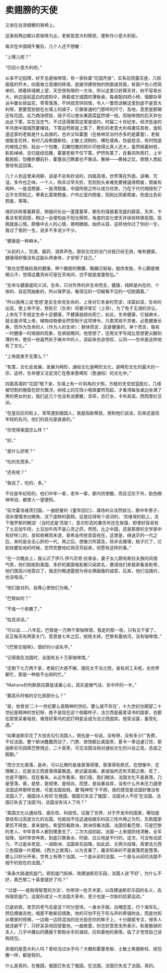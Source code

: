    

# 卖翅膀的天使

又坐在白漆细梗的铁椅上。

这条街两边都以卖咖啡为业，老板皆意大利移民，便称作小意大利街。

每次在中国城午餐后，几个人还不想散：

“上哪儿呢？”

“仍旧小意大利吧。”

从来不记招牌，好歹总是咖啡馆，有一家标着“花园开放”，实系后院露天座，几枝瘦瘦的乔木，四面耸立高楼的砖墙，是接邻建筑物的侧面或背面，有窗户也小而简单的，顺着砖墙朝上望，天空很有限的一方块，所以这里只好算天井，树不容易长大，树边竖起蓝白的遮阳伞，荫着或方或圆的薄板桌，每桌配四把小椅，墙脚杂草丛中置长排盆花，零零落落，不供观赏供同情，令人一瞥而谅解这里到底不是意大利呀，更要宽恕嵌在左墙上的镜子，它像普通的门那样的尺寸，及地，意思是那厢还有花园，此乃商场惯技，镜子可以使水果蔬菜猛然增一倍，而咖啡馆的后天井也出此下策，实在没志气，不过还得推究这里是纽约，时届二十世纪末，经济低迷的年月居中国城而要赚钱，下策自然即是上策了，靴形的老意大利毋庸任其咎，谁知道这家的老板是什么血族的，也许又叫霍塞（在格林尼治村亦多的是霍塞），老板很能变花样，有时几段希腊断柱，士敏土浇制的，横在墙角，伪装悲凉，有时院底的堆栈之侧，贴出一个恺撒，石雕恺撒的照片印放得比真人还大，虽然隔着树枝，影影绰绰，总归是纸恺撒，霍塞老板不仅下策，俨然失策了，且看风吹雨打，上半截脱胶，恺撒折腰前扑，霍塞自己瞧着也不像话，撕掉——撕掉之后，倒使人想起曾经有这回事。

几个人到这里来闲聊，话是不会有好话的，四面高墙，世界落在外面，讽嘲、咒诅，多作也乏味，一个人，除非过早夭折，否则到头来难免要被逼得颓废，颓废有两种，一是混颓废，一是清颓废，中国传统之所以成为优势，乃在于代代相授到了近乎生而知之。寒素比富艳颓废，户外比室内颓废，阳刚比阴柔颓废，色度比色彩颓废，等等。

墙的灰砖蒙着藓苔，隙缝间长出一蓬蓬蔓草，朝东的墙披着茂盛的薜荔，天井，乍看总有死寂感，稍过一会便知由于阳光移照，角度的变化使天井徐徐转换氛围，氛围就是心情，颇像中古人的心情，微明微暗，始终从容，这样地你过了你的一生，我过了我的一生，说多不多说少不少。

“健康是一种麻木。”

“从前的人，饮酒、服药、调弄声色，那些忘忧的法门对我已经无效，唯有健康，健康得好像没有这副头颅身体，才安顿了自己。”

“我也甘愿输给我的健康，伸个酸甜的懒腰，胸脯沉甸甸，股肉发胀，手心脚底微微沁汗，觉得这蠢货尚可趸在天地间，岂不就是度量恢弘。”

“生命与健康是同义词，生命，只对外界的非生命而言，健康，纯粹是内在的、个体的、自足而抽象的，所以保罗说，看得见的一切被看不见的一切统摄着。”

“所以我再三说‘思想’是反生命克生命的，上帝对它本身的荒谬，讳莫如深，生命的出现，使上帝不安，预告它（生命）将要评骘它（上帝），为了免于无谓的涉讼，上帝先下手规定生命十足健康，不健康就趋向死亡，如此，生命健康，它就麻木，就无能评骘上帝，植物动物便全然受制于这项律令，凡愈冥顽不灵者，必愈健康长寿，而作为生命的人（作为人的生命）：群体而言，总是健康的，单个而言，每有一时健康一时病弱的现象，在病弱期间，他思想了，还用文字写成比思想更尖酸刻薄的书，使另一些虽然处于麻木中的人，读起来也会惊叹，认同——生命是这样地有了文化。”

“上帝就束手无策么？”

“有策，文化会发展，发展为畸形，通俗文化是畸形文化，是畸形文化的最大的一宗，这样，生命便又注定消亡在愈来愈畸形（愈通俗）的文化中。”

四面高墙的“花园”暗下来，东墙上有一片斜角的夕照，方框的天空绀蓝酡红，几缕被切割的晚霞在舒欠飘浮，树枝上的花饰小电珠霎然亮起，才看清每张桌边坐满了男的男女的女，我们这几个也没有说要散，添茶，苏打水，卡布其诺，西西里红豆派。

“在皇后区的街上，常常遇到俄国人，我是指新移民，想和他们谈谈，后来还是找年轻的先问，他们的目光是直直的。”

“你觉得美国怎么样？”

“好。”

“是什么好呢？”

“吃的东西多。”

“还有呢？”

“我说了，吃的，多。”

不仅是年纪轻的，他们中年一辈，老年一辈，都内伤惨酷，而且见形于外，脸色眼神举动，都使人一望便知。

“前次霍洛维茨归国，一曲舒曼的《童年回忆》，满场听众泫然欲泣，那中年男子，泪水慢慢渗出眼角，流下虚肿的面颊。这是应得有个说词的，‘苏维埃的脸上，流下俄罗斯的眼泪’（当时还是‘苏联’），意识形态的重伤号还在挨饿，即使好容易有了土豆加牛肉，土豆加牛肉不是心灵之药，然而，比之中国，还是那里的文学家中有好样儿的，良知依稀而未泯，普希金传统音容宛在，这里是，继迷茫的一代之后，来的是全无心肝的一代，再之后，想像力所莫及，除非去推理，桃子烂了，烂到快要坠地的时候，忽然完整地红熟芬芳起来，但愿有这样的事。”

“在一次晚会上，我认识了伊凡·伊凡尼奇·拉普金，妻子女儿颇有斯拉夫族的风情气质，他们刚刚到美国，多好的美国电影都只闻其名，邀请他们来我家看录影带，他们很高兴地答应了，我还约略透露想为母女俩画像的诚意，后来，他们没践约，也没电话。”

“他们是对的，自尊心使他们为难。”

“巴黎如何？”

“不值一个弥撒了。”

“姑且谈谈。”

“可以谈……八年前，巴黎是一万两千家咖啡馆，我走的那一夜，只有五千家了，反正每天有两家关门，意思是七年之后，统统关掉，巴黎有塞纳河，没有咖啡馆。”

“《巴黎无咖啡》，很好的小说名字。”

“记得我在法国时，全国有五十万家咖啡馆。”

“还剩下七万两千家，老板们大惑不解，感叹太不法兰西，谁有闲工夫呢，全世界都忙，那是一种偷不出闲的忙。”

“Malranx的判断原应算是语重心长，其实是赌气话，言中坏的一半。”

“戴高乐时候的文化部部长么？”

“是，他曾说‘二十一世纪要么是精神的世纪，要么就不存在’，十九世纪也期望二十世纪是精神的世纪呀，绝不是现在这个倒霉样子，法兰西是最爱读书的国家，也都在那里呆看电视，难怪好莱坞的武打明星会成为法兰西国宾，授奖设宴，备受礼遇。”

“如果迪斯尼花了大钱去勾引法国人，倒也是一句话，没有呀，没有多少广告费，不仅法国，整个欧洲蠢蠢而动了，门票、旅馆都比美国贵，夏令一季迅速订完，那迪斯尼乐园离巴黎很近，二十英里，可见法国当局对通俗文化的兴会之高，态度之殷勤。”

“西方文化衰落，是命，可以比赛的是谁衰落得慢，衰落得有款式，在想像中，在理解上，应是法兰西衰落得最飘逸，款式最哀婉，甚或临终还有天鹅之歌，死了，也是不僵的，现在看来，从近年看来，我们错，我们糊涂，法国文化不是衰落，乃是堕落，衰，是势，是规律，是倾向，而堕，是自暴自弃，没有什么外来压力逼使法国这样那样去做，可是法国自贱，置‘精神性’于不顾，我的感觉是法国好像没有法国人了，俄国诗人有叹‘在俄国，俄国已失去了俄国’，法国诗人不叹‘在法国，法国已失去了法国’吗，法国没有诗人了吗？”

“美国文化以通俗性、娱乐性、科技性，征服了世界，对于开发中的国家，哪怕是曾经有过高度文化的古国，也抵挡不住这通俗娱乐科技三性作用之为烈，东欧国家更饥不择食，拿来就吃，希望但看欧洲，欧洲但看法国、法国但看巴黎，可是巴黎的老人、中年青年人都到哪里去了，二次大战初起，法国一上来就防线溃散，全军投降，当时举世哗笑，到底只靠香水、时装、白兰地是不行的，这次，可没有动武力，不过是米老鼠，一进欧洲，法国率先投降，如此武、文两次投降，真使法兰西三色国旗一片模糊，《西方之衰落》，以为言重了，庸讵知来的不是衰落而是堕落，要么只好分开来，世界上有两个法国，一个是从前的法国，一个是与从前的法国不相干的现在的法国。”

“条条大路通凯旋门，把凯旋门拆掉，改建迪斯尼乐园，法国人说‘不好’，为什么不好，离巴黎二十英里就好了吗？”

“‘过度——是取得智慧的方法’，你带领一批艺术家，以改建迪斯尼乐园的名义，去拆毁凯旋门，这就形成又一次法国大革命，至少也是一次新的启蒙运动。”

已是初夜，卖艺的老丐总是这个时分登场，一身水手服，白帽歪歪，行个海军礼，然后撩拨吉他，唱那不勒斯旧情歌，他的可怕不在于形与声的牵强附会，而是勿知从哪里的伎俩，一边唱一边将混浊的目光投在你的眸子上，十分甜腻专注，很多人就违避不了，只好呆呆地回望着他，一曲歌罢，你怎好意思无所表示，和善脆弱的夫人，几乎中魔似的慑服于那假水手的凝视，应和着他的表情，临了才觉悟自己该掏钱包。

卖唱的是意大利人吗？曾经当过水手吗？大概和霍塞老板、士敏土希腊断柱、纸恺撒一样，都是假的。

什么是真的，在俄国，俄国已失去了俄国，在法国，法国已失去了法国。真的。